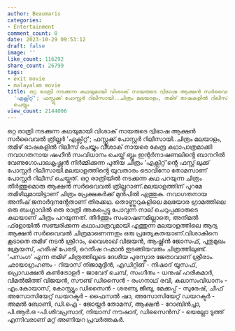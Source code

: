 ```yaml
---
author: Beaumaris
categories:
- Entertainment
comment_count: 0
date: 2023-10-29 09:53:12
draft: false
image: ''
like_count: 116292
share_count: 26799
tags:
- exit movie
- malayalam movie
title: ഒറ്റ രാത്രി നടക്കുന്ന കഥയുമായി വിശാക് നായരുടെ ദ്വിഭാഷ ആക്ഷൻ സർവൈവൽ ത്രില്ലർ
  'എക്സിറ്റ്'; ഫസ്റ്റ്ലുക്ക് പോസ്റ്റർ റിലീസായി..ചിത്രം മലയാളം, തമിഴ് ഭാഷകളിൽ റിലീസ്
  ചെയ്യും
view_count: 2144006
---
```


ഒറ്റ രാത്രി നടക്കുന്ന കഥയുമായി വിശാക് നായരുടെ ദ്വിഭാഷ ആക്ഷൻ സർവൈവൽ ത്രില്ലർ 'എക്സിറ്റ്'; ഫസ്റ്റ്ലുക്ക് പോസ്റ്റർ റിലീസായി..ചിത്രം മലയാളം, തമിഴ് ഭാഷകളിൽ റിലീസ് ചെയ്യും വിശാക് നായരെ കേന്ദ്ര കഥാപാത്രമാക്കി നവാഗതനായ ഷഹീൻ സംവിധാനം ചെയ്ത് ബ്ലൂം ഇന്റർനാഷണലിൻ്റെ ബാനറിൽ വേണുഗോപാലകൃഷ്ണൻ നിർമ്മിക്കുന്ന പുതിയ ചിത്രം 'എക്സിറ്റ്'ൻ്റെ ഫസ്റ്റ് ലുക്ക് പോസ്റ്റർ റിലീസായി.മലയാളത്തിൻ്റെ യുവതാരം ടൊവിനോ തോമസാണ് പോസ്റ്റർ റിലീസ് ചെയ്തത്. ഒറ്റ രാത്രിയിൽ നടക്കുന്ന കഥ പറയുന്ന ചിത്രം തീർത്തുമൊരു ആക്ഷൻ സർവൈവൽ ത്രില്ലറാണ്.മലയാളത്തിന് പുറമേ തമിഴിലുമായിട്ടാണ് ചിത്രം പ്രേക്ഷകർക്ക് മുൻപിൽ എത്തുക. നവാഗതനായ അനീഷ് ജനാർദ്ദനൻ്റേതാണ് തിരക്കഥ. തൊണ്ണൂറുകളിലെ മലയോര ഗ്രാമത്തിലെ ഒരു ബംഗ്ലാവിൽ ഒരു രാത്രി അകപ്പെട്ടു പോവുന്ന നാല് ചെറുപ്പക്കാരുടെ കഥയാണ് ചിത്രം പറയുന്നത്. തീർത്തും സംഭാഷണമില്ലാതെ, അനിമൽ ഫ്‌ളോയിൽ സഞ്ചരിക്കുന്ന കഥാപാത്രവുമായി എത്തുന്ന മലയാളത്തിലെ ആദ്യ ആക്ഷൻ സർവൈവൽ ചിത്രമാണെന്നതും ഒരു പ്രത്യേകതയാണ്.വിശാകിനെ കൂടാതെ തമിഴ് നടൻ ശ്രീറാം, വൈശാഖ് വിജയൻ, ആഷ്ലിൻ ജോസഫ്, പുതുമുഖം ശ്രേയസ്, ഹരീഷ് പേരടി, റെനീഷ റഹ്മാൻ തുടങ്ങിയവരും ചിത്രത്തിലുണ്ട്. 'പസംഗ' എന്ന തമിഴ് ചിത്രത്തിലൂടെ ദേശീയ പുരസ്കാര ജേതാവാണ് ശ്രീരാം. ഛായാഗ്രഹണം - റിയാസ് നിജാമുദ്ദീൻ, എഡിറ്റിങ് - നിഷാദ് യൂസഫ്, പ്രൊഡക്ഷൻ കൺട്രോളർ - ജാവേദ് ചെമ്പ്, സംഗീതം - ധനുഷ് ഹരികുമാർ, വിമൽജിത്ത് വിജയൻ, സൗണ്ട് ഡിസൈൻ - രംഗനാഥ് രവി, കലാസംവിധാനം - എം.കോയാസ്, കോസ്റ്റ്യൂം ഡിസൈൻ - ശരണ്യ ജീബു, മേക്കപ്പ് - സുരേഷ്, ചീഫ് അസോസിയേറ്റ് ഡയറക്ടർ - ഫൈസൽ ഷാ, അസോസിയേറ്റ് ഡയറക്ടർ - അമൽ ബോണി, ഡി.ഐ - ജോയ്നർ തോമസ്, ആക്ഷൻ - റോബിൻച്ചാ, പി.ആർ.ഒ -പി.ശിവപ്രസാദ്, നിയാസ് നൗഷാദ്, ഡിസൈൻസ് - യെല്ലോ ടൂത്ത് എന്നിവരാണ് മറ്റ് അണിയറ പ്രവർത്തകർ.